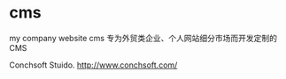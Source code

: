 # cms
my company website cms
专为外贸类企业、个人网站细分市场而开发定制的CMS

Conchsoft Stuido.
http://www.conchsoft.com/
